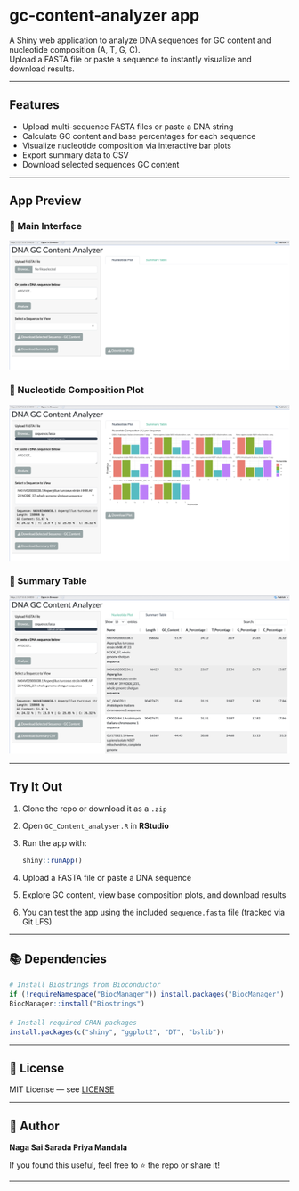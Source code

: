# gc-content-analyzer app

A Shiny web application to analyze DNA sequences for GC content and nucleotide composition (A, T, G, C).  
Upload a FASTA file or paste a sequence to instantly visualize and download results.

---

## Features

- Upload multi-sequence FASTA files or paste a DNA string
- Calculate GC content and base percentages for each sequence
- Visualize nucleotide composition via interactive bar plots
- Export summary data to CSV
- Download selected sequences GC content

---

## App Preview

### 🔹 Main Interface
![Main UI](app_preview_images/main_ui.png)

### 🔹 Nucleotide Composition Plot
![Plot](app_preview_images/plot_output.png)

### 🔹 Summary Table
![Table](app_preview_images/table_output.png)

---

##  Try It Out

1. Clone the repo or download it as a `.zip`
2. Open `GC_Content_analyser.R` in **RStudio**
3. Run the app with:

   ```r
   shiny::runApp()
   ```

4. Upload a FASTA file or paste a DNA sequence  
5. Explore GC content, view base composition plots, and download results  
6. You can test the app using the included `sequence.fasta` file (tracked via Git LFS)

---

## 📚 Dependencies

```r
# Install Biostrings from Bioconductor
if (!requireNamespace("BiocManager")) install.packages("BiocManager")
BiocManager::install("Biostrings")

# Install required CRAN packages
install.packages(c("shiny", "ggplot2", "DT", "bslib"))
```

---

## 📄 License

MIT License — see [LICENSE](LICENSE)

---

## 👤 Author

**Naga Sai Sarada Priya Mandala**  

If you found this useful, feel free to ⭐ the repo or share it!

---
